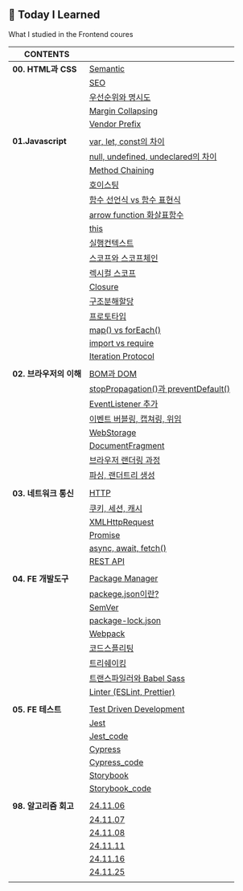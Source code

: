 ## 📌 Today I Learned
What I studied in the Frontend coures
 

|**CONTENTS**||
|---|---|
|**00. HTML과 CSS**|[Semantic](00.HTML과%20CSS/00.Semantic.md)|
||[SEO](00.HTML과%20CSS/01.SEO.md)|
||[우선순위와 명시도](00.HTML과%20CSS/02.우선순위_명시도.md)|
||[Margin Collapsing](00.HTML과%20CSS/03.Margin_Collapsing.md)|
||[Vendor Prefix](00.HTML과%20CSS/04.Vendor_Prefix.md)|
|||
|**01.Javascript**|[var, let, const의 차이](01.Javascript/00.var_let_const.md)|
||[null, undefined, undeclared의 차이](01.Javascript/01.Null_Undefined_Undeclared.md)|
||[Method Chaining](01.Javascript/02.Method_Chaining.md)|
||[호이스팅](01.Javascript/03.호이스팅.md)|
||[함수 선언식 vs 함수 표현식](01.Javascript/04.함수_선언식_표현식.md)|
||[arrow function 화살표함수](01.Javascript/05.Arrow_Function.md)|
||[this](01.Javascript/06.this.md)|
||[실행컨텍스트](01.Javascript/07.Execution_Context.md)|
||[스코프와 스코프체인](01.Javascript/08.Scope_ScopeChain.md)|
||[렉시컬 스코프](01.Javascript/09.Lexical_Scope.md)|
||[Closure](01.Javascript/10.Closure.md)|
||[구조분해할당](01.Javascript/11.Destructuring_assignment.md)|
||[프로토타입](01.Javascript/12.Prototype.md)|
||[map() vs forEach()](01.Javascript/13.map_forEach.md)|
||[import vs require](01.Javascript/14.import_require.md)|
||[Iteration Protocol](01.Javascript/15.Iteration_Protocol.md)|
|||
|**02. 브라우저의 이해**|[BOM과 DOM](02.브라우저의%20이해/00.BOM_DOM.md)|
||[stopPropagation()과 preventDefault()](02.브라우저의%20이해/01.stopPropagation()_preventDefault().md)|
||[EventListener 추가](02.브라우저의%20이해/02.EventListener_추가.md)|
||[이벤트 버블링, 캡쳐링, 위임](02.브라우저의%20이해/03.버블링_캡쳐링_위임.md)|
||[WebStorage](02.브라우저의%20이해/04.WebStorage.md)|
||[DocumentFragment](02.브라우저의%20이해/05.DocumentFragment.md)|
||[브라우저 랜더링 과정](02.브라우저의%20이해/06.브라우저_랜더링_과정.md)|
||[파싱, 랜더트리 생성](02.브라우저의%20이해/07.파싱_랜더트리_생성.md)|
|||
|**03. 네트워크 통신**|[HTTP](03.네트워크%20통신/00.HTTP.md)|
||[쿠키, 세션, 캐시](03.네트워크%20통신/01.쿠키_세션_캐시.md)|
||[XMLHttpRequest](03.네트워크%20통신/02.XMLHttpRequest.md)|
||[Promise](03.네트워크%20통신/03.Promise.md)|
||[async, await, fetch()](03.네트워크%20통신/04.async_await_fetch().md)|
||[REST API](03.네트워크%20통신/05.RestAPI.md)|
|||
|**04. FE 개발도구**|[Package Manager](04.FE%20개발도구/00.Package_Manager.md)|
||[packege.json이란?](04.FE%20개발도구/01.package.json.md)|
||[SemVer](04.FE%20개발도구/02.SemVer.md)|
||[package-lock.json](04.FE%20개발도구/03.package-lock.json.md)|
||[Webpack](04.FE%20개발도구/04.Webpack.md)|
||[코드스플리팅](04.FE%20개발도구/05.Code_Splitting.md)|
||[트리쉐이킹](04.FE%20개발도구/06.Tree_Shaking.md)|
||[트랜스파일러와 Babel Sass](04.FE%20개발도구/07.%20Transpiler.md)|
||[Linter (ESLint, Prettier)](04.FE%20개발도구/08.Linter.md)|
|||
|**05. FE 테스트**|[Test Driven Development](05.FE%20테스트/00.TDD.md)|
||[Jest](05.FE%20테스트/01.Jest.md)|
||[Jest_code](https://github.com/minnnnnk0/FE_TEST/blob/main/Jest/README.md)|
||[Cypress](05.FE%20테스트/02.Cypress.md)|
||[Cypress_code](https://github.com/minnnnnk0/FE_TEST/blob/main/cypress/README.md)|
||[Storybook](05.FE%20테스트/03.Storybook.md)|
||[Storybook_code](https://github.com/minnnnnk0/FE_TEST/blob/main/storybook/README.md)|
|||
|**98. 알고리즘 회고**|[24.11.06](98.스터디/00.bfs%20vs%20dijkstra.md)|
||[24.11.07](98.스터디/01.다차원%20배열%20체크.md)|
||[24.11.08](98.스터디/02.반복문%20조건%20범위.md)|
||[24.11.11](98.스터디/03.순조부.md)|
||[24.11.16](98.스터디/04.템플릿%20리터럴.md)|
||[24.11.25](98.스터디/05.Union_Find.md)|
|||